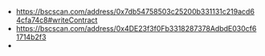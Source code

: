 - https://bscscan.com/address/0x7db54758503c25200b331131c219acd64cfa74c8#writeContract
- https://bscscan.com/address/0x4DE23f3f0Fb3318287378AdbdE030cf61714b2f3
- 
